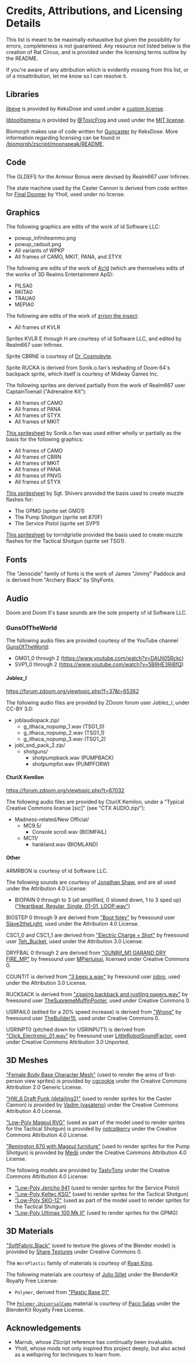 # Credits, Attributions, and Licensing Details

This list is meant to be maximally exhaustive but given the possibility for errors, completeness is not guaranteed. Any resource not listed below is the creation of Rat Circus, and is provided under the licensing terms outline by the README.

If you're aware of any attribution which is evidently missing from this list, or of a misattribution, let me know so I can resolve it.

## Libraries

[libeye](https://forum.zdoom.org/viewtopic.php?t=64566) is provided by KeksDose and used under a [custom license](/biomorph/zscript/libeye/libeye.txt).

[libtooltipmenu](https://github.com/ToxicFrog/doom-mods/tree/main/libtooltipmenu) is provided by [@ToxicFrog](https://github.com/ToxicFrog) and used under the [MIT license](/biomorph/zscript/libtooltipmenu/COPYING.md).

Biomorph makes use of code written for [Guncaster](https://forum.zdoom.org/viewtopic.php?t=37066) by KeksDose. More information regarding licensing can be found in [/biomorph/zscript/moonspeak/README](/biomorph/zscript/moonspeak/README).

## Code

The GLDEFS for the Armour Bonus were devised by Realm667 user Infirnex.

The state machine used by the Caster Cannon is derived from code written for [Final Doomer](https://forum.zdoom.org/viewtopic.php?t=55061) by Yholl, used under no license.

## Graphics

The following graphics are edits of the work of id Software LLC:
- powup_infiniteammo.png
- powup_radsuit.png
- All variants of WPKP
- All frames of CAMO, MKIT, PANA, and STYX

The following are edits of the work of [Ac!d](https://forum.zdoom.org/viewtopic.php?f=37&t=69513) (which are themselves edits of the works of 3D Realms Entertainment ApS):
- PILSA0
- RKITA0
- TRAUA0
- MEPIA0

The following are edits of the work of [zrrion the insect](https://forum.zdoom.org/viewtopic.php?f=37&t=35797):
- All frames of KVLR

Sprites KVLR E through H are courtesy of id Software LLC, and edited by Realm667 user Infirnex.

Sprite CBRNE is courtesy of [Dr. Cosmobyte](https://forum.zdoom.org/viewtopic.php?p=975041#p975041).

Sprite RUCKA is derived from Sonik.o.fan's reshading of Doom 64's backpack sprite, which itself is courtesy of Midway Games Inc.

The following sprites are derived partially from the work of Realm667 user CaptainToenail ("Adrenaline Kit"):
- All frames of CAMO
- All frames of PANA
- All frames of STYX
- All frames of MKIT

[This spritesheet](https://forum.zdoom.org/viewtopic.php?p=1240563#p1240563) by Sonik.o.fan was used either wholly or partially as the basis for the following graphics:
- All frames of CAMO
- All frames of CBRN
- All frames of MKIT
- All frames of PANA
- All frames of PNVG
- All frames of STYX

[This spritesheet](https://forum.zdoom.org/viewtopic.php?t=37753) by Sgt. Shivers provided the basis used to create muzzle flashes for:
- The GPMG (sprite set GMG1)
- The Pump Shotgun (sprite set 870F)
- The Service Pistol (sprite set SVP1)

[This spritesheet](https://forum.zdoom.org/viewtopic.php?p=719301#p719301) by torridgristle provided the basis used to create muzzle flashes for the Tactical Shotgun (sprite set TSG1).

## Fonts

The "Jenocide" family of fonts is the work of James "Jimmy" Paddock and is derived from "Archery Black" by ShyFonts.

## Audio

Doom and Doom II's base sounds are the sole property of id Software LLC.

### GunsOfTheWorld

The following audio files are provided courtesy of the YouTube channel [GunsOfTheWorld](https://www.youtube.com/@GunsOfTheWorld):

- GMG1_0 through 2 (https://www.youtube.com/watch?v=DAUIi05Rckc) <!-- Full-Auto SCAR-L -->
- SVP1_0 through 2 (https://www.youtube.com/watch?v=5B8HE3RiBfQ) <!-- Desert Eagle 50 AE Part 2 -->

#### Joblez_I

https://forum.zdoom.org/viewtopic.php?f=37&t=65362

The following audio files are provided by ZDoom forum user Joblez_I, under CC-BY 3.0:

- joblaudiopack.zip/
	- g_ithaca_nopump_1.wav (TSG1_0)
	- g_ithaca_nopump_2.wav (TSG1_1)
	- g_ithaca_nopump_3.wav (TSG1_2)
- jobl_snd_pack_2.zip/
	- shotguns/
		- shotpumpback.wav (PUMPBACK)
		- shotpumpfor.wav (PUMPFORW)

#### CturiX Kemilon

https://forum.zdoom.org/viewtopic.php?t=67032

The following audio files are provided by CturiX Kemilon, under a "Typical Creative Commons license [sic]" (see "CTX AUDIO.zip/"):

- Madness-related/New Official/
	- MC9.5/
		- Console scroll.wav (BIOMFAIL)
	- MC11/
		- hankland.wav (BIOMLAND)

#### Other

ARMRBON is courtesy of id Software LLC.

The following sounds are courtesy of [Jonathan Shaw](https://www.jshaw.co.uk/), and are all used under the Attribution 4.0 License:
- BIOPAIN 0 through to 3 (all amplified, 0 slowed down, 1 to 3 sped up) (["Heartbeat, Regular, Single, 01-01, LOOP.wav"](https://freesound.org/people/InspectorJ/sounds/485076/))

BIOSTEP 0 through 9 are derived from ["Boot foley"](https://freesound.org/people/Slave2theLight/sounds/157023/) by freesound user [Slave2theLight](https://freesound.org/people/Slave2theLight), used under the Attribution 4.0 License.

CSC1_0 and CSC1_1 are derived from ["Electric Charge + Shot"](https://freesound.org/people/Teh_Bucket/sounds/518739/) by freesound user [Teh_Bucket](https://freesound.org/people/Teh_Bucket/), used under the Attribution 3.0 License.

DRYFBAL 0 through 2 are derived from ["GUNRif_M1 GARAND DRY FIRE_MP"](https://freesound.org/people/MPierluissi/sounds/460852/) by freesound user [MPierluissi](https://freesound.org/people/MPierluissi), licensed under Creative Commons 0.

COUNTIT is derived from ["3 beep a.wav"](https://freesound.org/people/jobro/sounds/33781/) by freesound user [jobro](https://freesound.org/people/jobro), used under the Attribution 3.0 License.

RUCKSACK is derived from ["zipping backback and rustling papers.wav"](https://freesound.org/people/TheSupremeMuffinPooter/sounds/333519/) by freesound user [TheSupremeMuffinPooter](https://freesound.org/people/TheSupremeMuffinPooter/), used under Creative Commons 0.

USRFAIL0 (edited for a 20% speed increase) is derived from ["Wrong"](https://freesound.org/people/TheBuilder15/sounds/415764/) by freesound user [TheBuilder15](https://freesound.org/people/TheBuilder15/), used under Creative Commons 0.

USRINPT0 (pitched down for USRINPUT1) is derived from ["Click_Electronic_01.wav"](https://freesound.org/people/LittleRobotSoundFactory/sounds/288951/) by freesound user [LittleRobotSoundFactor](https://freesound.org/people/LittleRobotSoundFactory/), used under Creative Commons Attribution 3.0 Unported.

## 3D Meshes

["Female Body Base Character Mesh"](https://www.blendswap.com/blend/4458) (used to render the arms of first-person view sprites) is provided by [cgcookie](https://www.blendswap.com/profile/8267https://www.blendswap.com/profile/8267) under the Creative Commons Attribution 2.0 Generic License.

["HW_6 Draft Punk (detailing2)"](https://sketchfab.com/3d-models/hw-6-draft-punk-detailing2-625a4188ba404cdb8271ca7829a939c9) (used to render sprites for the Caster Cannon) is provided by [Vadim (vasateno)](https://sketchfab.com/mvasa69) under the Creative Commons Attribution 4.0 License.

["Low-Poly Magpul RVG"](https://sketchfab.com/3d-models/low-poly-magpul-rvg-86b3580a65c441db9d3401712c5c9b6d) (used as part of the model used to render sprites for the Tactical Shotgun) is provided by [notcplkerry](https://sketchfab.com/notcplkerry) under the Creative Commons Attribution 4.0 License.

["Remington 870 with Magpul furniture"](https://sketchfab.com/3d-models/remington-870-with-magpul-furniture-07d1fce010ef4127931e8ddd516713f8) (used to render sprites for the Pump Shotgun) is provided by [Medji](https://sketchfab.com/Medji) under the Creative Commons Attribution 4.0 License.

The following models are provided by [TastyTony](https://sketchfab.com/TastyTony) under the Creative Commons Attribution 4.0 License:
- ["Low-Poly Jericho 941](https://sketchfab.com/3d-models/low-poly-jericho-941-8cdb3801dc9e4815b3b8f5e0e4a82152) (used to render sprites for the Service Pistol)
- ["Low-Poly Keltec KSG"](https://sketchfab.com/3d-models/low-poly-keltec-ksg-6a49a720a5c44ce2acee91d094d6e03d) (used to render sprites for the Tactical Shotgun)
- ["Low-Poly SKO-12"](https://sketchfab.com/3d-models/low-poly-sko-12-a59601a679214761aed579457d82dfc0) (used as part of the model used to render sprites for the Tactical Shotgun)
- ["Low-Poly Ultimax 100 Mk II"](https://sketchfab.com/3d-models/low-poly-ultimax-100-mk-ii-0d4aab1cd2dc4fd2866c2a96fb6b6fee) (used to render sprites for the GPMG)

## 3D Materials

["SoftFabric.Black"](https://www.blenderkit.com/asset-gallery-detail/aa03d318-d285-48fd-92bc-9b8671d74a4c/?page=3) (used to texture the gloves of the Blender model) is provided by [Share Textures](https://www.sharetextures.com/) under Creative Commons 0.

The `WornPlastic` family of materials is courtesy of [Ryan King](https://www.youtube.com/watch?v=l0whu3494_c).

The following materials are courtesy of [Julio Sillet](https://www.patreon.com/Sillet) under the BlenderKit Royalty Free License:
- `Polymer`, derived from ["Plastic Base 01"](https://www.blenderkit.com/asset-gallery-detail/62c6603d-9822-40c3-b830-209b4e51eb6a/)

The [`Polymer.UniversalCamo`](https://www.blenderkit.com/asset-gallery-detail/65c2e74e-a493-4eba-bd99-ba8834b715e1/) material is courtesy of [Paco Salas](https://www.blenderkit.com/asset-gallery?query=author_id:205846) under the BlenderKit Royalty Free License.

## Acknowledgements

- Marrub, whose ZScript reference has continually been invaluable.
- Yholl, whose mods not only inspired this project deeply, but also acted as a wellspring for techniques to learn from.
